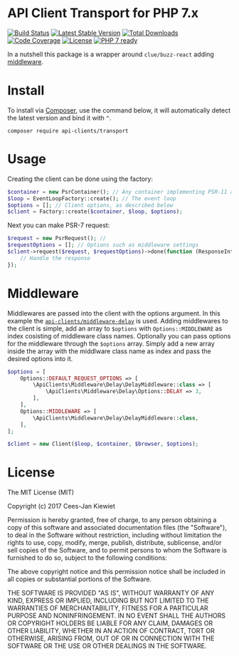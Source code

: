 # API Client Transport for PHP 7.x

[![Build Status](https://travis-ci.org/php-api-clients/transport.svg?branch=master)](https://travis-ci.org/php-api-clients/transport)
[![Latest Stable Version](https://poser.pugx.org/api-clients/transport/v/stable.png)](https://packagist.org/packages/api-clients/transport)
[![Total Downloads](https://poser.pugx.org/api-clients/transport/downloads.png)](https://packagist.org/packages/api-clients/transport/stats)
[![Code Coverage](https://scrutinizer-ci.com/g/php-api-clients/transport/badges/coverage.png?b=master)](https://scrutinizer-ci.com/g/php-api-clients/transport/?branch=master)
[![License](https://poser.pugx.org/api-clients/transport/license.png)](https://packagist.org/packages/api-clients/transport)
[![PHP 7 ready](http://php7ready.timesplinter.ch/php-api-clients/transport/badge.svg)](https://appveyor-ci.org/php-api-clients/transport)

In a nutshell this package is a wrapper around `clue/buzz-react` adding [middleware](https://github.com/php-api-clients/middleware).

# Install

To install via [Composer](http://getcomposer.org/), use the command below, it will automatically detect the latest version and bind it with `^`.

```
composer require api-clients/transport
```

# Usage

Creating the client can be done using the factory:

```php
$container = new PsrContainer(); // Any container implementing PSR-11 and holding a middleware locator 
$loop = EventLoopFactory::create(); // The event loop
$options = []; // Client options, as described below
$client = Factory::create($container, $loop, $options);
```

Next you can make PSR-7 request:

```php
$request = new PsrRequest(); // 
$requestOptions = []; // Options such as middleware settings
$client->request($request, $requestOptions)->done(function (ResponseInterface $response) {
    // Handle the response
});
```

# Middleware

Middlewares are passed into the client with the options argument. In this example the [`api-clients/middleware-delay`](https://github.com/php-api-clients/middleware-delay) is used. Adding middlewares to the client is simple, add an array to `$options` with `Options::MIDDLEWARE` as index cosisting of middleware class names. Optionally you can pass options for the middleware through the `$options` array. Simply add a new array inside the array with the middlware class name as index and pass the desired options into it.

```php
$options = [
    Options::DEFAULT_REQUEST_OPTIONS => [
        \ApiClients\Middleware\Delay\DelayMiddleware::class => [
            \ApiClients\Middleware\Delay\Options::DELAY => 3,
        ],
    ],
    Options::MIDDLEWARE => [
        \ApiClients\Middleware\Delay\DelayMiddleware::class,
    ],
];

$client = new Client($loop, $container, $browser, $options);
```

# License

The MIT License (MIT)

Copyright (c) 2017 Cees-Jan Kiewiet

Permission is hereby granted, free of charge, to any person obtaining a copy
of this software and associated documentation files (the "Software"), to deal
in the Software without restriction, including without limitation the rights
to use, copy, modify, merge, publish, distribute, sublicense, and/or sell
copies of the Software, and to permit persons to whom the Software is
furnished to do so, subject to the following conditions:

The above copyright notice and this permission notice shall be included in all
copies or substantial portions of the Software.

THE SOFTWARE IS PROVIDED "AS IS", WITHOUT WARRANTY OF ANY KIND, EXPRESS OR
IMPLIED, INCLUDING BUT NOT LIMITED TO THE WARRANTIES OF MERCHANTABILITY,
FITNESS FOR A PARTICULAR PURPOSE AND NONINFRINGEMENT. IN NO EVENT SHALL THE
AUTHORS OR COPYRIGHT HOLDERS BE LIABLE FOR ANY CLAIM, DAMAGES OR OTHER
LIABILITY, WHETHER IN AN ACTION OF CONTRACT, TORT OR OTHERWISE, ARISING FROM,
OUT OF OR IN CONNECTION WITH THE SOFTWARE OR THE USE OR OTHER DEALINGS IN THE
SOFTWARE.
